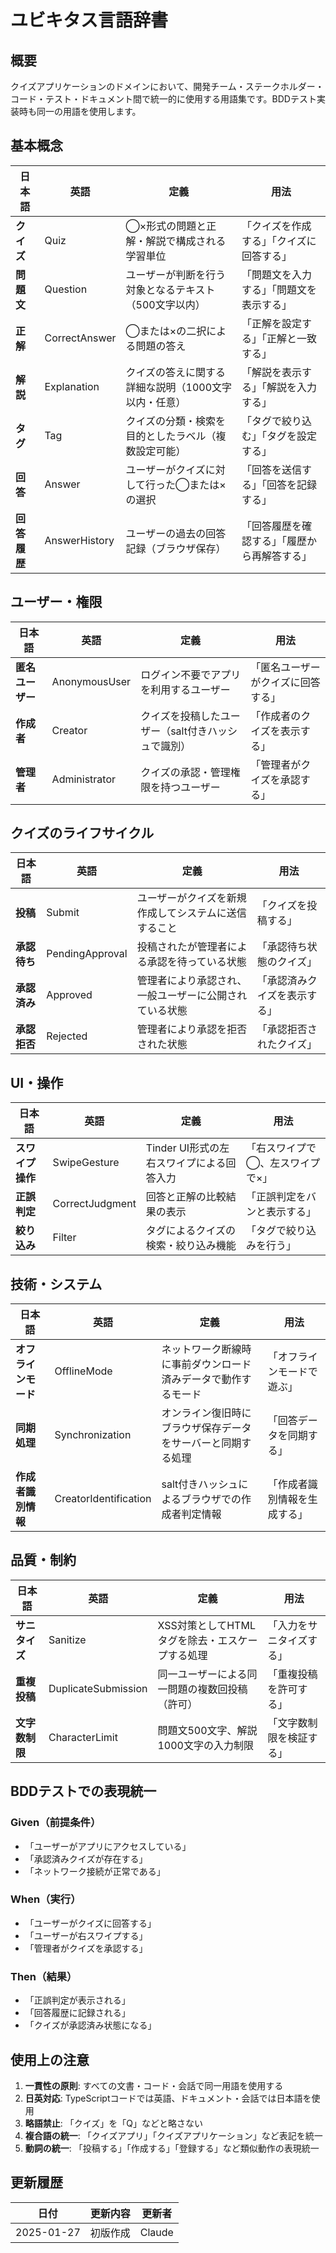 # ユビキタス言語辞書

## 概要

クイズアプリケーションのドメインにおいて、開発チーム・ステークホルダー・コード・テスト・ドキュメント間で統一的に使用する用語集です。BDDテスト実装時も同一の用語を使用します。

## 基本概念

| 日本語 | 英語 | 定義 | 用法 |
|--------|------|------|------|
| **クイズ** | Quiz | ◯×形式の問題と正解・解説で構成される学習単位 | 「クイズを作成する」「クイズに回答する」 |
| **問題文** | Question | ユーザーが判断を行う対象となるテキスト（500文字以内） | 「問題文を入力する」「問題文を表示する」 |
| **正解** | CorrectAnswer | ◯または×の二択による問題の答え | 「正解を設定する」「正解と一致する」 |
| **解説** | Explanation | クイズの答えに関する詳細な説明（1000文字以内・任意） | 「解説を表示する」「解説を入力する」 |
| **タグ** | Tag | クイズの分類・検索を目的としたラベル（複数設定可能） | 「タグで絞り込む」「タグを設定する」 |
| **回答** | Answer | ユーザーがクイズに対して行った◯または×の選択 | 「回答を送信する」「回答を記録する」 |
| **回答履歴** | AnswerHistory | ユーザーの過去の回答記録（ブラウザ保存） | 「回答履歴を確認する」「履歴から再解答する」 |

## ユーザー・権限

| 日本語 | 英語 | 定義 | 用法 |
|--------|------|------|------|
| **匿名ユーザー** | AnonymousUser | ログイン不要でアプリを利用するユーザー | 「匿名ユーザーがクイズに回答する」 |
| **作成者** | Creator | クイズを投稿したユーザー（salt付きハッシュで識別） | 「作成者のクイズを表示する」 |
| **管理者** | Administrator | クイズの承認・管理権限を持つユーザー | 「管理者がクイズを承認する」 |

## クイズのライフサイクル

| 日本語 | 英語 | 定義 | 用法 |
|--------|------|------|------|
| **投稿** | Submit | ユーザーがクイズを新規作成してシステムに送信すること | 「クイズを投稿する」 |
| **承認待ち** | PendingApproval | 投稿されたが管理者による承認を待っている状態 | 「承認待ち状態のクイズ」 |
| **承認済み** | Approved | 管理者により承認され、一般ユーザーに公開されている状態 | 「承認済みクイズを表示する」 |
| **承認拒否** | Rejected | 管理者により承認を拒否された状態 | 「承認拒否されたクイズ」 |

## UI・操作

| 日本語 | 英語 | 定義 | 用法 |
|--------|------|------|------|
| **スワイプ操作** | SwipeGesture | Tinder UI形式の左右スワイプによる回答入力 | 「右スワイプで◯、左スワイプで×」 |
| **正誤判定** | CorrectJudgment | 回答と正解の比較結果の表示 | 「正誤判定をバンと表示する」 |
| **絞り込み** | Filter | タグによるクイズの検索・絞り込み機能 | 「タグで絞り込みを行う」 |

## 技術・システム

| 日本語 | 英語 | 定義 | 用法 |
|--------|------|------|------|
| **オフラインモード** | OfflineMode | ネットワーク断線時に事前ダウンロード済みデータで動作するモード | 「オフラインモードで遊ぶ」 |
| **同期処理** | Synchronization | オンライン復旧時にブラウザ保存データをサーバーと同期する処理 | 「回答データを同期する」 |
| **作成者識別情報** | CreatorIdentification | salt付きハッシュによるブラウザでの作成者判定情報 | 「作成者識別情報を生成する」 |

## 品質・制約

| 日本語 | 英語 | 定義 | 用法 |
|--------|------|------|------|
| **サニタイズ** | Sanitize | XSS対策としてHTMLタグを除去・エスケープする処理 | 「入力をサニタイズする」 |
| **重複投稿** | DuplicateSubmission | 同一ユーザーによる同一問題の複数回投稿（許可） | 「重複投稿を許可する」 |
| **文字数制限** | CharacterLimit | 問題文500文字、解説1000文字の入力制限 | 「文字数制限を検証する」 |

## BDDテストでの表現統一

### Given（前提条件）
- 「ユーザーがアプリにアクセスしている」
- 「承認済みクイズが存在する」
- 「ネットワーク接続が正常である」

### When（実行）
- 「ユーザーがクイズに回答する」
- 「ユーザーが右スワイプする」
- 「管理者がクイズを承認する」

### Then（結果）
- 「正誤判定が表示される」
- 「回答履歴に記録される」
- 「クイズが承認済み状態になる」

## 使用上の注意

1. **一貫性の原則**: すべての文書・コード・会話で同一用語を使用する
2. **日英対応**: TypeScriptコードでは英語、ドキュメント・会話では日本語を使用
3. **略語禁止**: 「クイズ」を「Q」などと略さない
4. **複合語の統一**: 「クイズアプリ」「クイズアプリケーション」など表記を統一
5. **動詞の統一**: 「投稿する」「作成する」「登録する」など類似動作の表現統一

## 更新履歴

| 日付 | 更新内容 | 更新者 |
|------|----------|--------|
| 2025-01-27 | 初版作成 | Claude |
